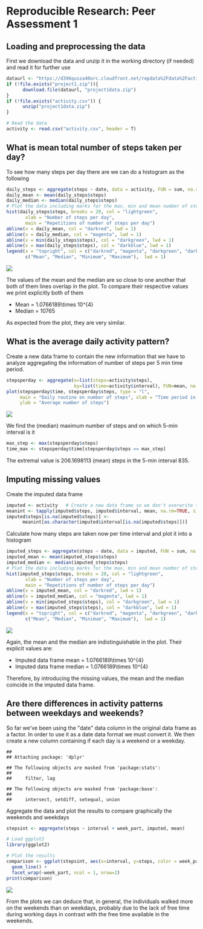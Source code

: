 # Reproducible Research: Peer Assessment 1



## Loading and preprocessing the data

First we download the data and unzip it in the working directory (if needed) and read it for further use

```r
dataurl <- "https://d396qusza40orc.cloudfront.net/repdata%2Fdata%2Factivity.zip"
if (!file.exists("project1.zip")){
      download.file(dataurl, "project1data.zip")
} 
if (!file.exists("activity.csv")) { 
      unzip("project1data.zip") 
}

# Read the data
activity <- read.csv("activity.csv", header = T)
```


## What is mean total number of steps taken per day?

To see how many steps per day there are we can do a histogram as the following

```r
daily_steps <- aggregate(steps ~ date, data = activity, FUN = sum, na.rm = T)
daily_mean <- mean(daily_steps$steps)
daily_median <- median(daily_steps$steps)
# Plot the data including marks for the max, min and mean number of steps
hist(daily_steps$steps, breaks = 20, col = "lightgreen",
       xlab = "Number of steps per day",
       main = "Repetitions of number of steps per day")
abline(v = daily_mean, col = "darkred", lwd = 1)
abline(v = daily_median, col = "magenta", lwd = 1)
abline(v = min(daily_steps$steps), col = "darkgreen", lwd = 1)
abline(v = max(daily_steps$steps), col = "darkblue", lwd = 1)
legend(x = "topright", col = c("darkred", "magenta", "darkgreen", "darkblue"), 
       c("Mean", "Median", "Minimum", "Maximum"),  lwd = 1)
```

![](PA1_template_files/figure-html/steps_per_day-1.png)<!-- -->


The values of the mean and the median are so close to one another that both of them lines overlap in the plot. To compare their respective values we print explicitly both of them

* Mean = 1.0766189\times 10^{4}
* Median = 10765

As expected from the plot, they are very similar.

## What is the average daily activity pattern?

Create a new data frame to contain the new information that we have to analyze aggregating the information of number of steps per 5 min time period.

```r
stepsperday <- aggregate(x=list(steps=activity$steps),
                         by=list(time=activity$interval), FUN=mean, na.rm=TRUE)
plot(stepsperday$time, stepsperday$steps, type = "l", 
     main = "Daily routine on number of steps", xlab = "Time period in 5 mins intervals", 
     ylab = "Average number of steps")
```

![](PA1_template_files/figure-html/unnamed-chunk-1-1.png)<!-- -->

We find the (median) maximum number of steps and on which 5-min interval is it

```r
max_step <- max(stepsperday$steps)
time_max <- stepsperday$time[stepsperday$steps == max_step]
```
The extremal value is 206.1698113 (mean) steps in the 5-min interval 835.

## Imputing missing values

Create the imputed data frame

```r
imputed <- activity   # Create a new data frame so we don't overwrite the original data
meanint <- tapply(imputed$steps, imputed$interval, mean, na.rm=TRUE, simplify=TRUE)
imputed$steps[is.na(imputed$steps)] <- 
      meanint[as.character(imputed$interval[is.na(imputed$steps)])]
```

Calculate how many steps are taken now per time interval and plot it into a histogram

```r
imputed_steps <- aggregate(steps ~ date, data = imputed, FUN = sum, na.rm = T)
imputed_mean <- mean(imputed_steps$steps)
imputed_median <- median(imputed_steps$steps)
# Plot the data including marks for the max, min and mean number of steps
hist(imputed_steps$steps, breaks = 20, col = "lightgreen",
       xlab = "Number of steps per day",
       main = "Repetitions of number of steps per day")
abline(v = imputed_mean, col = "darkred", lwd = 1)
abline(v = imputed_median, col = "magenta", lwd = 1)
abline(v = min(imputed_steps$steps), col = "darkgreen", lwd = 1)
abline(v = max(imputed_steps$steps), col = "darkblue", lwd = 1)
legend(x = "topright", col = c("darkred", "magenta", "darkgreen", "darkblue"), 
       c("Mean", "Median", "Minimum", "Maximum"),  lwd = 1)
```

![](PA1_template_files/figure-html/unnamed-chunk-4-1.png)<!-- -->

Again, the mean and the median are indistinguishable in the plot. Their explicit values are:

* Imputed data frame mean = 1.0766189\times 10^{4}
* Imputed data frame median = 1.0766189\times 10^{4}

Therefore, by introducing the missing values, the mean and the median coincide in the imputed data frame.

## Are there differences in activity patterns between weekdays and weekends?

So far we've been using the "date" data column in the original data frame as a factor. In order to use it as a date data format we must convert it. We then create a new column containing if each day is a weekend or a weekday.

```
## 
## Attaching package: 'dplyr'
```

```
## The following objects are masked from 'package:stats':
## 
##     filter, lag
```

```
## The following objects are masked from 'package:base':
## 
##     intersect, setdiff, setequal, union
```

Aggregate the data and plot the results to compare graphically the weekends and weekdays

```r
stepsint <- aggregate(steps ~ interval + week_part, imputed, mean)

# Load ggplot2
library(ggplot2)

# Plot the results
comparison <- ggplot(stepsint, aes(x=interval, y=steps, color = week_part)) +
  geom_line() +
  facet_wrap(~week_part, ncol = 1, nrow=2)
print(comparison)
```

![](PA1_template_files/figure-html/unnamed-chunk-6-1.png)<!-- -->

From the plots we can deduce that, in general, the individuals walked more on the weekends than on weekdays, probably due to the lack of free time during working days in contrast with the free time available in the weekends.




